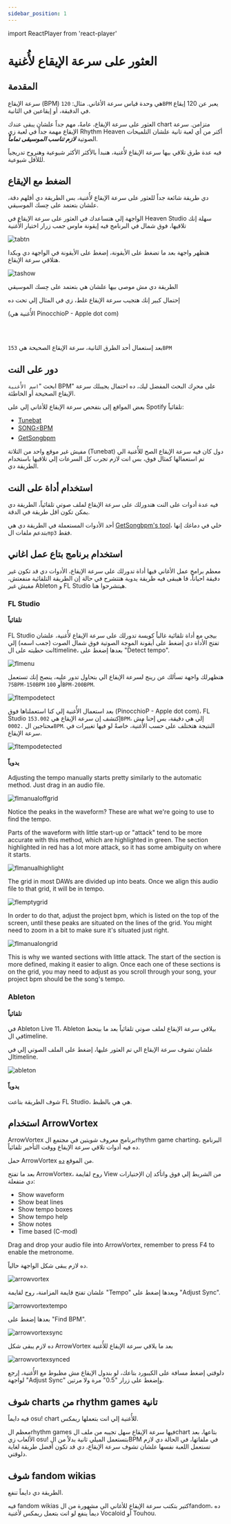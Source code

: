 ```yaml
---
sidebar_position: 1
---
```


import ReactPlayer from 'react-player'

# العثور على سرعة الإيقاع لأُغنية

## المقدمة

سرعة الإيقاع (BPM) هي وحدة قياس سرعة الأغاني. مثال: `120BPM` يعبر عن 120 إيقاع في الدقيقة، أو إيقاعين في الثانية.

العثور على سرعة الإيقاع، عامةً، مهم جداً علشان يبقى عندك chart متزامن. سرعة الإيقاع مهمة جداً في لعبة زي  Rhythm Heaven أكتر من أي لعبة تانية علشان التلميحات الصوتية ***لازم تناسب الموسيقى تماماً***.

فيه عدة طرق تلاقي بيها سرعة الإيقاع لأُغنية، هنبدأ بالأكثر الأكثر شيوعية وهنروح تدريجياً لللأقل شيوعية.

## الضغط مع الإيقاع

دي طريقة شائعة جداً للعثور على سرعة الإيقاع لأُغنية، بس الطريقة دي أقلهم دقة، علشان بتعتمد على حِسك الموسيقي.

الواجهة إلي هتساعدك في العثور على سرعة الإيقاع في Heaven Studio سهلة إنك تلاقيها، فوق شمال في البرنامج فيه إيقونة ماوس جمب زرار اختيار الأُغنية

![tabtn](/img/docs-tips/music/bpm/tapalongbutton.png)

هتظهر واجهة بعد ما تضغط على الأيقونة، إضغط على الأيقونة في الواجهة دي وبكدا هتلاقي سرعة الإيقاع.

![tashow](/img/docs-tips/music/bpm/tapalongshowcase.gif)

الطريقة دي مش موصى بيها علشان هي بتعتمد على حِسك الموسيقي

إحتمال كبير إنك هتجيب سرعة الإيقاع غلط، زي في المثال إلي تحت ده

(الأُغنية هي PinocchioP - Apple dot com)

<ReactPlayer controls url='/vid/bpm/tapalongwrong.mp4' />
<br></br>

بعد إستعمال أحد الطرق التانية، سرعة الإيقاع الصحيحة هي `153BPM`

<ReactPlayer controls url='/vid/bpm/correctbpm.mp4' />


## دور على النت

ابحث "`اسم الأُغنية` BPM" على محرِك البحث المفضل ليك، ده احتمال يجيبلك سرعة الإيقاع الصحيحة أو الخاطئة.

بعض المواقع إلى بتفحص سرعة الإيقاع للأغاني إلي على Spotify تلقائياً:

- [Tunebat](https://tunebat.com)
- [SONG⚡BPM](https://songbpm.com/)
- [GetSongbpm](https://getsongbpm.com/)

مفيش غير موقع واحد من التلاتة (Tunebat) دول كان فيه سرعة الإيقاع الصح للأُغنية الي تم استعمالها كمثال فوق، بس انت لازم تجرب كل السرعات إلي تلاقيها باستخدام الطريقة دي.

## استخدام أداة على النت

فيه عدة أدوات على النت هتدورلك على سرعة الإيقاع لملف صوتي تلقائياً، الطريقة دي يمكن تكون اقل طريقة في الدقة.

أحد الأدوات المستعملة في الطريقة دي هي [GetSongbpm's tool](https://getsongbpm.com/tools/audio)، خلي في دماغك إنها بتدعم ملفات ال`mp3` فقط.


## استخدام برنامج بتاع عمل اغاني

معظم برامج عمل الأغاني فيها أداة تدورلك على سرعة الإيقاع، الأدوات دي قد تكون غير دقيقة احياناً، فا هيبقى فيه طريقة يدوية هتتشرح في حالة إن الطريقة التلقائية منفعتش، مفيش غير Ableton و FL Studio هيتشرحوا هنا.

### FL Studio
#### تلقائياً

FL Studio بيجي مع أداة تلقائية غالباً كويسة تدورلك على سرعة الإيقاع لأُغنية، علشان تفتح الأداة دي إضغط على أيقونة الموجة الصوتية فوق شمال الصوت (جمب اسمه) إلي انت حطيته على الtimeline، بعدها إضغط على "Detect tempo".

![flmenu](/img/docs-tips/music/bpm/flmenu.png)

هتظهرلك واجهة تسألك عن رينج لسرعة الإيقاع الي بتحاول تدور عليه، ينصح إنك تستعمل `75BPM-150BPM` أو `100BPM-200BPM`.

![fltempodetect](/img/docs-tips/music/bpm/fltempodetect.png)

بعد استعمال الأُغنية إلي كنا استعملناها فوق (PinocchioP - Apple dot com)، FL Studio إكتشف إن سرعة الإيقاع هي `153.002BPM`، إلي هي دقيقة، بس إحنا مش محتاجين ال `.0002BPM`.
النتيجة هتختلف على حسب الأُغنية، خاصةً لو فيها تغييرات في سرعة الإيقاع.

![fltempodetected](/img/docs-tips/music/bpm/fldetected.png)

#### يدوياً

Adjusting the tempo manually starts pretty similarly to the automatic method. Just drag in an audio file.

![flmanualoffgrid](/img/docs-tips/music/bpm/flmanualoffgrid.png)


Notice the peaks in the waveform? These are what we're going to use to find the tempo.

Parts of the waveform with little start-up or "attack" tend to be more accurate with this method, which are highlighted in green. The section highlighted in red has a lot more attack, so it has some ambiguity on where it starts.

![flmanualhighlight](/img/docs-tips/music/bpm/flmanualhighlight.png)


The grid in most DAWs are divided up into beats. Once we align this audio file to that grid, it will be in tempo.

![flemptygrid](/img/docs-tips/music/bpm/flemptygrid.png)

In order to do that, adjust the project bpm, which is listed on the top of the screen, until these peaks are situated on the lines of the grid. You might need to zoom in a bit to make sure it's situated just right.

![flmanualongrid](/img/docs-tips/music/bpm/flmanualongrid.png)

This is why we wanted sections with little attack. The start of the section is more defined, making it easier to align.
Once each one of these sections is on the grid, you may need to adjust as you scroll through your song, your project bpm should be
the song's tempo.

### Ableton
#### تلقائياً

في Ableton Live 11، Ableton بيلاقي سرعة الإيقاع لملف صوتي تلقائياً بعد ما بيتحط في الtimeline.

علشان تشوف سرعة الإيقاع الي تم العثور عليها، إضغط على الملف الصوتي إلي في الtimeline.

![ableton](/img/docs-tips/music/bpm/abletontempo.png)

#### يدوياً

شوف الطريقة بتاعت FL Studio، هي هي بالظبط.


## استخدام ArrowVortex

ArrowVortex برنامج معروف شويتين في مجتمع الrhythm game charting، البرنامج ده فيه أدوات تلاقي سرعة الإيقاع ووقت التأخير تلقائياً.

حمل ArrowVortex من الموقع [ده](https://arrowvortex.ddrnl.com/index.html).

بعد ما تفتح ArrowVortex، روح لقايمة View من الشريط إلي فوق واتأكد إن الإختيارات دي متفعلة:

- Show waveform
- Show beat lines
- Show tempo boxes
- Show tempo help
- Show notes
- Time based (C-mod)

Drag and drop your audio file into ArrowVortex, remember to press F4 to enable the metronome.

ده لازم يبقى شكل الواجهة حالياً.

![arrowvortex](/img/docs-tips/music/bpm/arrowvortex.png)

علشان تفتح قايمة المزامنة، روح لقايمة "Tempo" وبعدها إضغط على "Adjust Sync".

![arrowvortextempo](/img/docs-tips/music/bpm/arrowvortextempo.png)

بعدها إضغط على "Find BPM".

![arrowvortexsync](/img/docs-tips/music/bpm/arrowvortexsync.png)

ده لازم يبقى شكل ArrowVortex بعد ما يلاقي سرعة الإيقاع للأُغنية

![arrowvortexsynced](/img/docs-tips/music/bpm/arrowvortexsynced.png)

دلوقتي إضغط مسافة على الكيبورد بتاعك، لو بندول الإيقاع مش مظبوط مع الأُغنية، إرجع لواجهة "Adjust Sync" وإضغط على زرار "0.5" مرة ولا مرتين.

## شوف charts من rhythm games تانية

فيه دايماً osu! chart للأُغنية إلي انت بتعملها ريمكس.

معظم الrhythm games فيها سرعة الإيقاع سهل تجيبه من ملف الchart بتاعها، بعد الألعاب زي osu! بتستعمل الميلي ثانية بدلاً من الBPM في ملفاتها، في الحالة دي لازم تستعمل اللعبة نفسها علشان تشوف سرعة الإيقاع، دي قد تكون أفضل طريقة لغاية دلوقتي.


## شوف fandom wikias

الطريقة دي دايماً تنفع.

فيه fandom wikias كتير بتكتب سرعة الإيقاع للأغاني الي مشهورة من الfandom، ده ديماً ينفع لو انت بتعمل ريمكس لأغنية Vocaloid أو Touhou.

